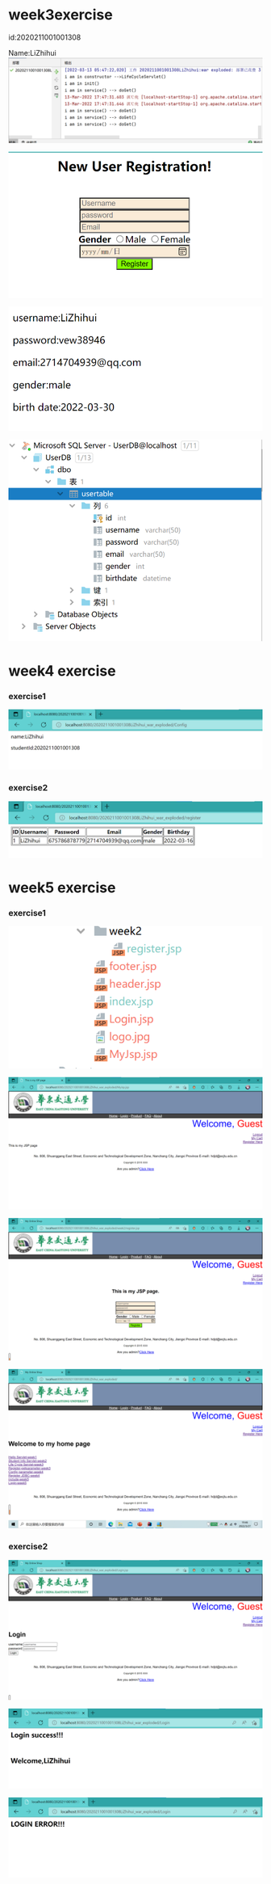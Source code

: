 
# week3exercise
id:2020211001001308

Name:LiZhihui
![img.png](images/img1.png)

![img.png](images/img2.png)

![img.png](images/img3.png)

![img.png](images/img4.png)

# week4 exercise
### exercise1
![img.png](images/img5.png)
### exercise2
![img.png](images/img6.png)

# week5 exercise
### exercise1
![img.png](images/img8.png)

![img.png](images/img9.png)

![img.png](images/img10.png)

![img.png](images/img7.png)

### exercise2
![img.png](images/img11.png)

![img.png](images/img12.png)

![img.png](images/img13.png)
